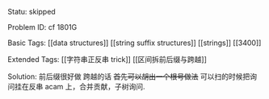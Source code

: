 Statu: skipped

Problem ID: cf 1801G

Basic Tags: [[data structures]] [[string suffix structures]] [[strings]] [[3400]]

Extended Tags: [[字符串正反串 trick]] [[区间拆前后缀与跨越]]

Solution:
	前后缀很好做
	跨越的话 ~~首先可以胡出一个根号做法~~ 可以扫的时候把询问挂在反串 acam 上，合并贡献，子树询问.
